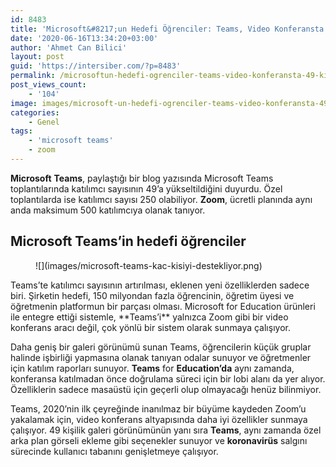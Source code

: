 ```yaml
---
id: 8483
title: 'Microsoft&#8217;un Hedefi Öğrenciler: Teams, Video Konferansta 49 Kişiyi Destekleyecek'
date: '2020-06-16T13:34:20+03:00'
author: 'Ahmet Can Bilici'
layout: post
guid: 'https://intersiber.com/?p=8483'
permalink: /microsoftun-hedefi-ogrenciler-teams-video-konferansta-49-kisiyi-destekleyecek/
post_views_count:
    - '104'
image: images/microsoft-un-hedefi-ogrenciler-teams-video-konferansta-49-kisiyi-destekleyecek.jpg
categories:
    - Genel
tags:
    - 'microsoft teams'
    - zoom
---
```


**Microsoft** **Teams**, paylaştığı bir blog yazısında Microsoft Teams toplantılarında katılımcı sayısının 49’a yükseltildiğini duyurdu. Özel toplantılarda ise katılımcı sayısı 250 olabiliyor. **Zoom**, ücretli planında aynı anda maksimum 500 katılımcıya olanak tanıyor.

## Microsoft Teams’in hedefi öğrenciler

<figure class="wp-block-image size-large">![](images/microsoft-teams-kac-kisiyi-destekliyor.png)</figure>Teams’te katılımcı sayısının artırılması, eklenen yeni özelliklerden sadece biri. Şirketin hedefi, 150 milyondan fazla öğrencinin, öğretim üyesi ve öğretmenin platformun bir parçası olması. Microsoft for Education ürünleri ile entegre ettiği sistemle, **Teams’i** yalnızca Zoom gibi bir video konferans aracı değil, çok yönlü bir sistem olarak sunmaya çalışıyor.

Daha geniş bir galeri görünümü sunan Teams, öğrencilerin küçük gruplar halinde işbirliği yapmasına olanak tanıyan odalar sunuyor ve öğretmenler için katılım raporları sunuyor. **Teams** for **Education’da** aynı zamanda, konferansa katılmadan önce doğrulama süreci için bir lobi alanı da yer alıyor. Özelliklerin sadece masaüstü için geçerli olup olmayacağı henüz bilinmiyor.

Teams, 2020’nin ilk çeyreğinde inanılmaz bir büyüme kaydeden Zoom’u yakalamak için, video konferans altyapısında daha iyi özellikler sunmaya çalışıyor. 49 kişilik galeri görünümünün yanı sıra **Teams**, aynı zamanda özel arka plan görseli ekleme gibi seçenekler sunuyor ve **koronavirüs** salgını sürecinde kullanıcı tabanını genişletmeye çalışıyor.